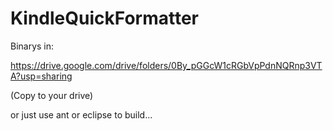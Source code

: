 # KindleQuickFormatter

Binarys in:

https://drive.google.com/drive/folders/0By_pGGcW1cRGbVpPdnNQRnp3VTA?usp=sharing

(Copy to your drive)

or just use ant or eclipse to build...
